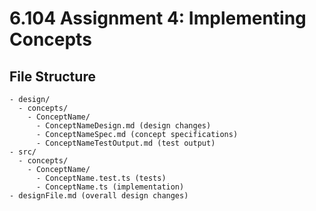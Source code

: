 # 6.104 Assignment 4: Implementing Concepts

## File Structure
```
- design/
  - concepts/
    - ConceptName/
      - ConceptNameDesign.md (design changes)
      - ConceptNameSpec.md (concept specifications)
      - ConceptNameTestOutput.md (test output)
- src/
  - concepts/
    - ConceptName/
      - ConceptName.test.ts (tests)
      - ConceptName.ts (implementation)
- designFile.md (overall design changes)  
```